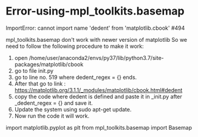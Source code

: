 # Error-using-mpl_toolkits.basemap
ImportError: cannot import name 'dedent' from 'matplotlib.cbook' #494

mpl_toolkits.basemap don't work with newer version of matplotlib
So we need to follow the following procedure to make it work:

1) open /home/user/anaconda2/envs/py37/lib/python3.7/site-packages/matplotlib/cbook 
2) go to file init.py 
3) go to line no. 519 where dedent_regex = {} ends. 
4) After that go to link : https://matplotlib.org/3.1.1/_modules/matplotlib/cbook.html#dedent 
5) copy the code where dedent is defined and paste it in _init.py after _dedent_regex = {} and save it. 
6) Update the system using sudo apt-get update. 
7) Now run the code it will work.

import matplotlib.pyplot as plt
from mpl_toolkits.basemap import Basemap
